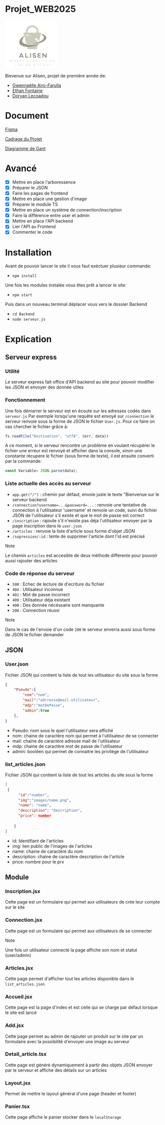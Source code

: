 # Projet_WEB2025
![Logo de Alisen](src/pages/logo_Alisen.png)

Bievenue sur Alisen, projet de première année de:
- [Gwennaëlle Airo-Farulla](https://github.com/Edwin659)
- [Ethan Fontaine](https://github.com/Dymbor)
- [Doryan Lecoadou](https://github.com/Scoubyx)

# Document
[Figma](https://www.figma.com/design/aXInCeNVQ5t4znS2dLEhWc/Untitled?node-id=0-1&t=aHxBtYPU4KcCl8Ks-1)

[Cadrage du Projet](https://yncrea-my.sharepoint.com/:w:/g/personal/ethan_fontaine_isen_yncrea_fr/Ef3wrTgiG2NNuIEh2e0PmLcBNZkhPoOmr-9z3i-zpW7rYA?e=mxdZuV)

[Diagramme de Gant](https://1drv.ms/x/c/443525efde2adbbf/EZBDeCgiNR9IvcsxvIdh1LUBxEThRAA_Xj5BP0wAU7vOjA?e=fRjnuV)

# Avancé

- [X] Mettre en place l'arboressence
- [X] Préparer le JSON
- [X] Faire les pages de frontend
- [X] Mettre en place une gestion d'image
- [X] Préparer le module TS
- [X] Mettre en place un système de connection/inscription
- [X] Faire la différence entre user et admin
- [X] Mettre en place l'API backend 
- [X] Lier l'API au Frontend
- [X] Commenter le code 

# Installation
Avant de pouvoir lancer le site il vous faut exéctuer plusieur commande:
* ```npm install```

Une fois les modules instalée vous êtes prêt a lancer le site:
* ```npm start```

Puis dans un nouveau terminal déplacer vous vers le dossier Backend 
* ```cd Backend```
* ```node serveur.js```

# Explication

## Serveur express
### Utilité
Le serveur express fait office d'API backend au site pour pouvoir modifier les JSON et envoyer des donnée utiles

### Fonctionnement
Une fois démarrer le serveur est en écoute sur les adresses codés dans ```serveur.js``` 
Par exemple lorsqu'une requête est envoyé sur ```/connection``` le serveur renvoie sous la forme de JSON le fichier ```User.js```. 
Pour ce faire on vas chercher le fichier grâce à:
```js
fs.readFile("Destination", "utf8", (err, data))
```
A ce moment, si le serveur rencontre un problème en voulant récupérer le fichier une erreur est renvoyé et afficher dans la console, sinon une constante récupere le fichier (sous forme de texte), il est ensuite converti par la commande:
```js
const Variable= JSON.parse(data);
```

### Liste actuelle des accès au serveur
* ```app.get("/")``` : chemin par défaut, envoie juste le texte "Bienvenue sur le serveur backend
* ```/connection?username=...&password=...``` : renvoie une tentative de connection à l'utilisateur 'username' et renvoie un code, suivi du fichier JSON de l'utilisateur s'il existe et que le mot de passe est correct
* `/inscription` :  rajoute s'il n'existe pas déja l'utilisateur envoyer par la page inscription dans le `user.json`
* `/articles` : renvoie la liste d'article sous forme d'objet JSON
* `/supression/:id` : tente de supprimer l'article dont l'id est précisé

> [!NOTE]
> Le chemin `articles` est accesible de deux méthode différente pour pouvoir aussi rajouter des articles

### Code de réponse du serveur
- `500` : Echec de lecture de d'ecriture du fichier
- `404` : Utilisateur inconnue
- `401` : Mot de passe incorrect
- `409` : Utilisateur déja existant
- `400` : Des donnée nécéssaire sont manquante
- `200` : Connection réussi

> [!NOTE]
> Dans le cas de l'envoie d'un code `200` le serveur enverra aussi sous forme de JSON le fichier demander


## JSON 
### User.json
Fichier JSON qui contient la liste de tout les utilisateur du site sous la forme
```JSON
{
    "Pseudo":{
        "nom":"nom",
        "mail":"adrresse@mail.utilisateur",
        "mdp":"motDePasse",
        "admin":true
    },
}
```

* Pseudo: nom sous le quel l'utilisateur sera affiché
* nom: chaine de caractère nom qui permet à l'utilisateur de se connecter
* mail: chaine de caractère adresse mail de l'utilisateur
* mdp: chaine de caractère mot de passe de l'utilisateur
* admin: booléen qui permet de connaitre les privilège de l'utilisateur

### list_articles.json
Fichier JSON qui contient la liste de tout les articles du site sous la forme
```JSON
[
 {
      "id":"number",
      "img":"images/name.png",
      "name": "name",
      "description": "Description",
      "price": number
      
    }
]
```

* id: Identifiant de l'articles
* img: lien public de l'images de l'articles
* name: chaine de caractère du nom
* description: chaine de caractère description de l'article
* price: nombre pour le prx

## Module

### Inscription.jsx
Cette page est un formulaire qui permet aux utilisateurs de crée leur compte sur le site

### Connection.jsx
Cette page est un formulaire qui permet aux utilisateurs de se connecter

> [!NOTE]
> Une fois un utilisateur connecté la page affiche son nom et statut (user/admin)

### Articles.jsx
Cette page permet d'afficher tout les articles disponible dans le `list_articles.json`

### Accueil.jsx
Cette page est la page d'index et est celle qui se charge par défaut lorsque le site est lancé

### Add.jsx
Cette page permet au admin de rajouter un produit sur le site par un formulaire avec la possibilité d'envoyer une image au serveur

### Detail_article.tsx
Cette page est généré dynamiquement à partir des objets JSON envoyer par le serveur et affiche des détails sur un articles

### Layout.jsx
Permet de mettre le layout général d'une page (header et footer)

### Panier.tsx
Cette page affiche le panier stocker dans le `localStorage`
